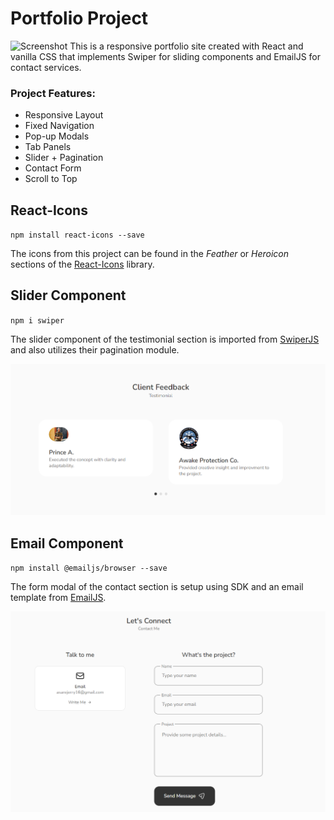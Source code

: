 # Portfolio Project

![Screenshot](./src/assets/home.png)
This is a responsive portfolio site created with React and vanilla CSS that implements Swiper for sliding components and EmailJS for contact services.

### Project Features:

- Responsive Layout
- Fixed Navigation
- Pop-up Modals
- Tab Panels
- Slider + Pagination
- Contact Form
- Scroll to Top

## React-Icons

`npm install react-icons --save`

The icons from this project can be found in the _Feather_ or _Heroicon_ sections of the [React-Icons](https://react-icons.github.io/react-icons/) library.

## Slider Component

`npm i swiper`

The slider component of the testimonial section is imported from [SwiperJS](https://swiperjs.com/react) and also utilizes their pagination module.

![Screenshot](./src/assets/portfolio-testimonials.PNG)

## Email Component

`npm install @emailjs/browser --save`

The form modal of the contact section is setup using SDK and an email template from [EmailJS](https://www.emailjs.com/docs/examples/reactjs/).

![Screenshot](./src/assets/emailjs.PNG)
